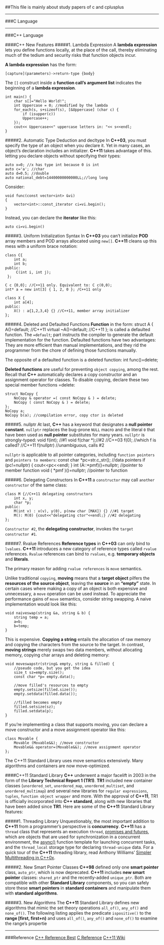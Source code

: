 ##This file is mainly about study papers of c and cplusplus

***
###C Language




***
###C++ Language

####C++ New Features
#####1. Lambda Expression
A __lambda expression__ lets you define functions locally, at the place of the call, thereby eliminating much of the tedium and security risks that function objects incur.     

__A lambda expression__ has the form:
    
    [capture](parameters)->return-type {body}

The `[]` construct inside a __function call’s argument list__ indicates the beginning of a __lambda expression__. 
    
    int main() {
        char s[]="Hello World!";
        int Uppercase = 0; //modified by the lambda
        for_each(s, s+sizeof(s), [&Uppercase] (char c) {
            if (isupper(c))
            Uppercase++;
        });
        cout<< Uppercase<<" uppercase letters in: "<< s<<endl;
    }
    

#####2. Automatic Type Deduction and decltype
In __C++03__, you must specify the type of an object when you declare it. Yet in many cases, an object’s declaration includes an initializer. 
__C++11__ takes advantage of this.
letting you declare objects without specifying their types:
    
    auto x=0; //x has type int because 0 is int
    auto c='a'; //char
    auto d=0.5; //double
    auto national_debt=14400000000000LL;//long long

Consider:

    void func(const vector<int> &vi)
    {
        vector<int>::const_iterator ci=vi.begin();
    }

Instead, you can declare the __iterator__ like this:
    
    auto ci=vi.begin()

#####3. Uniform Initialization Syntax
In __C++03__ you can’t initialize __POD__ array members and POD arrays allocated using `new[]`. __C++11__ cleans up this mess with a uniform brace notation:
    
    class C{
        int a;
        int b;
    public:
         C(int i, int j);
     };

    C c {0,0}; //C++11 only. Equivalent to: C c(0,0);
    int* a = new int[3] { 1, 2, 0 }; /C++11 only

    class X {
        int a[4];
    public:
        X() : a{1,2,3,4} {} //C++11, member array initializer
    };




#####4. Deleted and Defaulted Functions
__Function__ in the form:
    struct A {
        A()=default; //C++11
        virtual ~A()=default; //C++11
    };
is called a defaulted function. The `=default`; part instructs the compiler to generate the default implementation for the function. Defaulted functions have two advantages: They are more efficient than manual implementations, and they rid the programmer from the chore of defining those functions manually.     

The opposite of a defaulted function is a deleted function:
    int func()=delete;

__Deleted functions__ are useful for preventing `object copying`, among the rest. Recall that __C++__ automatically declares a copy constructor and an assignment operator for classes. To disable copying, declare these two special member functions =delete:

    struct NoCopy {
        NoCopy & operator =( const NoCopy & ) = delete;
        NoCopy ( const NoCopy & ) = delete;
    };
    NoCopy a;
    NoCopy b(a); //compilation error, copy ctor is deleted




#####5. nullptr
At last, __C++__ has a keyword that designates a __null pointer constant__. `nullptr` replaces the bug-prone `NULL` macro and the literal `0` that have been used as __null pointer__ substitutes for many years. `nullptr` is strongly-typed:
    void f(int); //#1
    void f(char *);//#2
    //C++03
    f(0); //which f is called?
    //C++11
    f(nullptr) //unambiguous, calls #2

`nullptr` is applicable to all pointer categories, including `function pointers` and `pointers to members`:
    const char *pc=str.c_str(); //data pointers
    if (pc!=nullptr) {
        cout<<pc<<endl;
    }
    int (A::*pmf)()=nullptr; //pointer to member function
    void ( *pmf )()=nullptr; //pointer to function



#####6. Delegating Constructors
In __C++11__ a `constructor` may call `another constructor` of the same class:

    class M {//C++11 delegating constructors
        int x, y;
        char *p;
    public:
        M(int v) : x(v), y(0), p(new char [MAX]) {} //#1 target
        M(): M(0) {cout<<"delegating ctor"<<endl;} //#2 delegating
    };

`Constructor #2`, the __delegating constructor__, invokes the `target constructor #1`.


#####7. Rvalue References
__Reference types__ in __C++03__ can only bind to `lvalues`. __C++11__ introduces a new category of reference types called `rvalue` references. 
`Rvalue` references can bind to `rvalues`, 
    e.g. __temporary objects__ and __literals__.  

The primary reason for adding `rvalue references` is `move` semantics.    

Unlike traditional `copying`, __moving__ means that a __target object__ pilfers the __resources of the source object__, leaving the __source__ in an __“empty”__ state.
In certain cases where making a copy of an object is both expensive and unnecessary, a `move` operation can be used instead. To appreciate the performance gains of `move` semantics, consider string swapping. A naive implementation would look like this:
    
    void naiveswap(string &a, string & b) {
        string temp = a;
        a=b;
        b=temp;
    }

This is expensive. __Copying a string__ entails the allocation of raw memory and copying the characters from the source to the target. In contrast, __moving strings__ merely swaps two data members, without allocating memory, copying char arrays and deleting memory:

    void moveswapstr(string& empty, string & filled) {
        //pseudo code, but you get the idea
        size_t sz=empty.size();
        const char *p= empty.data();

        //move filled's resources to empty
        empty.setsize(filled.size());
        empty.setdata(filled.data());

        //filled becomes empty
        filled.setsize(sz);
        filled.setdata(p);
    }

If you’re implementing a class that supports moving, you can declare a move constructor and a move assignment operator like this:
    
    class Movable {
        Movable (Movable&&); //move constructor
        Movable&& operator=(Movable&&); //move assignment operator
    };

The C++11 Standard Library uses move semantics extensively. Many algorithms and containers are now move-optimized.


####C++11 Standard Library
__C++__ underwent a major facelift in 2003 in the form of the __Library Technical Report 1 (TR1)__. 
__TR1__ included new container classes (`unordered_set`, `unordered_map`, `unordered_multiset`, and `unordered_multimap`) and several new libraries for `regular expressions`, `tuples`, 
`function object wrapper` and more. With the approval of __C++11__, TR1 is officially incorporated into __C++ standard__, along with new libraries that have been added since __TR1__. 
Here are some of the __C++11__ Standard Library features:

#####1. Threading Library
Unquestionably, the most important addition to __C++11__ from a programmer’s perspective is __concurrency__. 
__C++11__ has a `thread` class that represents an execution `thread`, [promises and futures](http://en.wikipedia.org/wiki/Futures_and_promises),
which are objects that are used for synchronization in a concurrent environment, the [async()](http://www.stdthread.co.uk/doc/headers/future/async.html) function template for launching concurrent tasks, 
and the `thread_local` storage type for declaring `thread-unique` data. For a quick tour of the __C++11__ threading library, read Anthony Williams’ [Simpler Multithreading in C++0x](http://www.devx.com/SpecialReports/Article/38883).



#####2. New Smart Pointer Classes
__C++98__ defined only one __smart pointer__ class, `auto_ptr`, which is now deprecated. __C++11__ includes __new smart pointer__ classes:  `shared_ptr` and the recently-added `unique_ptr`. 
Both are compatible with other __Standard Library__ components, so you can safely store these __smart pointers__ in __standard containers__ and manipulate them with __standard algorithms__.

#####3. New Algorithms
The __C++11__ Standard Library defines new algorithms that mimic the set theory operations `all_of()`, `any_of()` and `none_of()`. The following listing applies the predicate `ispositive()` to the __range [first, first+n)__ and uses `all_of()`, `any_of()` and `none_of()` to examine the range’s propertie


***
###Reference
[C++ Reference Best](http://en.cppreference.com/w/)
[C Reference](http://www.cplusplus.com/)
[C++11 Wiki](http://en.wikipedia.org/wiki/C%2B%2B11)
